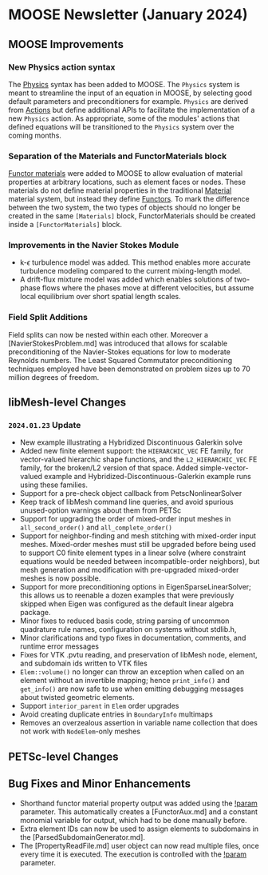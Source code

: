 # MOOSE Newsletter (January 2024)

## MOOSE Improvements

### New Physics action syntax

The [Physics](syntax/Physics/index.md) syntax has been added to MOOSE. The `Physics` system is meant
to streamline the input of an equation in MOOSE, by selecting good default parameters and preconditioners
for example. `Physics` are derived from [Actions](syntax/Actions/index.md) but define additional APIs
to facilitate the implementation of a new `Physics` action. As appropriate, some of the modules' actions that defined equations will be transitioned to the `Physics` system over the coming months.

### Separation of the Materials and FunctorMaterials block

[Functor materials](syntax/FunctorMaterials/index.md) were added to MOOSE to
allow evaluation of material properties at arbitrary locations, such as element
faces or nodes. These materials do not define material properties in the traditional
[Material](syntax/Materials/index.md) material system, but instead they define
[Functors](syntax/Functors/index.md). To mark the difference between the two system,
the two types of objects should no longer be created in the same `[Materials]` block,
FunctorMaterials should be created inside a `[FunctorMaterials]` block.

### Improvements in the Navier Stokes Module

- k-$\epsilon$ turbulence model was added. This method enables more accurate turbulence modeling compared to the current mixing-length model.
- A drift-flux mixture model was added which enables solutions of two-phase flows where the phases move at different velocities, but assume local equilibrium over short spatial length scales.

### Field Split Additions

Field splits can now be nested within each other. Moreover a [NavierStokesProblem.md] was introduced
that allows for scalable preconditioning of the Navier-Stokes equations for low to moderate Reynolds
numbers. The Least Squared Commutator preconditioning techniques employed have been demonstrated on
problem sizes up to 70 million degrees of freedom.

## libMesh-level Changes

### `2024.01.23` Update

- New example illustrating a Hybridized Discontinuous Galerkin solve
- Added new finite element support: the `HIERARCHIC_VEC` FE family,
  for vector-valued hierarchic shape functions, and the
  `L2_HIERARCHIC_VEC` FE family, for the broken/L2 version of that
  space.  Added simple-vector-valued example and
  Hybridized-Discontinuous-Galerkin example runs using these families.
- Support for a pre-check object callback from PetscNonlinearSolver
- Keep track of libMesh command line queries, and avoid spurious
  unused-option warnings about them from PETSc
- Support for upgrading the order of mixed-order input meshes in
  `all_second_order()` and `all_complete_order()`
- Support for neighbor-finding and mesh stitching with mixed-order
  input meshes.  Mixed-order meshes must still be upgraded before
  being used to support C0 finite element types in a linear solve
  (where constraint equations would be needed between
  incompatible-order neighbors), but mesh generation and modification
  with pre-upgraded mixed-order meshes is now possible.
- Support for more preconditioning options in EigenSparseLinearSolver;
  this allows us to reenable a dozen examples that were previously
  skipped when Eigen was configured as the default linear algebra
  package.
- Minor fixes to reduced basis code, string parsing of uncommon
  quadrature rule names, configuration on systems without stdlib.h,
- Minor clarifications and typo fixes in documentation, comments, and
  runtime error messages
- Fixes for VTK .pvtu reading, and preservation of libMesh node, element,
  and subdomain ids written to VTK files
- `Elem::volume()` no longer can throw an exception when called on an
  element without an invertible mapping; hence `print_info()` and
  `get_info()` are now safe to use when emitting debugging messages about
  twisted geometric elements.
- Support `interior_parent` in `Elem` order upgrades
- Avoid creating duplicate entries in `BoundaryInfo` multimaps
- Removes an overzealous assertion in variable name collection that
  does not work with `NodeElem`-only meshes

## PETSc-level Changes

## Bug Fixes and Minor Enhancements

- Shorthand functor material property output was added using the [!param](/FunctorMaterials/GenericFunctorMaterial/property_output) parameter. This automatically creates a [FunctorAux.md] and a constant monomial variable for output, which had to be done manually before.
- Extra element IDs can now be used to assign elements to subdomains in the [ParsedSubdomainGenerator.md].
- The [PropertyReadFile.md] user object can now read multiple files, once every time it is executed. The execution is controlled with the [!param](/UserObjects/PropertyReadFile/execute_on) parameter.
